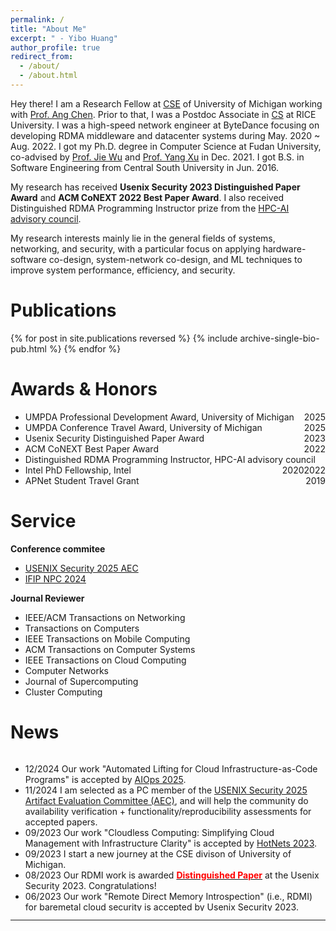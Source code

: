 ```yaml
---
permalink: /
title: "About Me"
excerpt: " - Yibo Huang"
author_profile: true
redirect_from: 
  - /about/
  - /about.html
---
```


Hey there! I am a Research Fellow at [CSE](https://cse.engin.umich.edu/people/postdocs/) of University of Michigan working with [Prof. Ang Chen](https://web.eecs.umich.edu/~chenang/).
Prior to that, I was a Postdoc Associate in [CS](https://cs.rice.edu/) at RICE University.
I was a high-speed network engineer at ByteDance focusing on developing RDMA middleware and datacenter systems during May. 2020 ~ Aug. 2022.
I got my Ph.D. degree in Computer Science at Fudan University, co-advised by [Prof. Jie Wu](https://dblp.org/pid/w/JieWu3.html) and [Prof. Yang Xu](https://yangxu.info/) in Dec. 2021.
I got B.S. in Software Engineering from Central South University in Jun. 2016.

My research has received **Usenix Security 2023 Distinguished Paper Award** and **ACM CoNEXT 2022 Best Paper Award**.
I also received Distinguished RDMA Programming Instructor prize from the [HPC-AI advisory council](https://www.hpcadvisorycouncil.com/).

My research interests mainly lie in the general fields of systems, networking, and security, with a particular focus on applying hardware-software co-design, system-network co-design, and ML techniques to improve system performance, efficiency, and security. 

<!-- My PhD thesis is on "Building Fast, Compatible and Efficient Datacenter Systems with Kernel-bypass Networks". -->

<!-- In particular, I focus on the system design, development and optimization about RDMA-enhanced datacenter systems, eBPF systems, OS security, network protocol stack and RPC. -->

<!-- - Office: 3011 Duncan Hall -->
<!-- - Email: yhuang (at) rice (dot) edu -->
<!-- - Office: 4844 Bob and Betty Beyster Building Ann Arbor MI, 48109 -->
<!-- - Email: yiboh (at) umich (dot) edu -->
<!-- - Former Name : **Bobo Huang** -->

<!-- Feel free to reach out me through Email if you are interested in my research work. -->

<!-- Relevant and Interested Areas
======
---
- System enhancement with RDMA.
- High-performance network stack design.
- High-performance RPC framework. -->
<!-- - Hybrid computing framework. over modern hardware -->


Publications
======

{% for post in site.publications reversed %}
  {% include archive-single-bio-pub.html %}
{% endfor %}


Awards & Honors
======

* UMPDA Professional Development Award, University of Michigan <span style="float:right">2025</span>
* UMPDA Conference Travel Award, University of Michigan <span style="float:right">2025</span>
* Usenix Security Distinguished Paper Award <span style="float:right">2023</span>
* ACM CoNEXT Best Paper Award  <span style="float:right">2022</span>
* Distinguished RDMA Programming Instructor, HPC-AI advisory council  <span style="float:right">2022</span>
* Intel PhD Fellowship, Intel <span style="float:right">2020</span>
* APNet Student Travel Grant <span style="float:right">2019</span>


Service
======

**Conference commitee**
- [USENIX Security 2025 AEC](https://www.usenix.org/conference/usenixsecurity25/call-for-artifacts)
- [IFIP NPC 2024](https://www.npc-conference.com/#/npc2024/committees)

<!-- the 20th IFIP International Conference on Network and Parallel Computing -->

**Journal Reviewer**
- IEEE/ACM Transactions on Networking
- Transactions on Computers
- IEEE Transactions on Mobile Computing
- ACM Transactions on Computer Systems
- IEEE Transactions on Cloud Computing
- Computer Networks
- Journal of Supercomputing
- Cluster Computing


News
======

<div style="height:250px;overflow-y:scroll" markdown="1">

- 12/2024 Our work "Automated Lifting for Cloud Infrastructure-as-Code Programs" is accepted by [AIOps 2025](https://cloudintelligenceworkshop.org/index.html).
- 11/2024 I am selected as a PC member of the [USENIX Security 2025 Artifact Evaluation Committee (AEC)](https://www.usenix.org/conference/usenixsecurity25/call-for-artifacts), and will help the community do availability verification + functionality/reproducibility assessments for accepted papers. 
- 09/2023 Our work "Cloudless Computing: Simplifying Cloud Management with Infrastructure Clarity" is accepted by [HotNets 2023](https://conferences.sigcomm.org/hotnets/2023/accepted.html).
- 09/2023 I start a new journey at the CSE divison of University of Michigan.
- 08/2023 Our RDMI work is awarded **[<b style="color:#FF0000">Distinguished Paper</b>](https://www.usenix.org/conference/usenixsecurity23/presentation/liu-hongyi)** at the Usenix Security 2023. Congratulations!
- 06/2023 Our work "Remote Direct Memory Introspection" (i.e., RDMI) for baremetal cloud security is accepted by [Usenix Security 2023](https://www.usenix.org/conference/usenixsecurity23/presentation/liu-hongyi).
- 04/2023 The co-authored work "PFtree: Optimizing Persistent Adaptive Radix Tree for PM Systems on eADR Platform" will be presented on [DASFAA 2023](http://www.tjudb.cn/dasfaa2023/programs).
- 12/2022 Our paper "An Ultra-Low Latency and Compatible PCIe Interconnect for Rack-scale Communication" is awarded **[<b style="color:#FF0000">Best Paper</b>](https://conferences2.sigcomm.org/co-next/2022/#!/home)** at the ACM CoNEXT 2022 conference. Congratulations!
- 11/2022 I am awarded "Distinguished RDMA Programming Instructor" by HPC-AI advisory council.
- 09/2022 Our research work about how to use advanced PCIe interconnect to rearchitect Rack-Scale communication is accepted by ACM CoNEXT 2022. Only 28 papers are accepted out of 151 submitted. Congratulations!
- 09/2022 I officially join the CS department of RICE University as a Postdoc Associate working closely with [Prof. Ang Chen](https://www.cs.rice.edu/~angchen/). 
- 01/2022 I officially join ByteDance High-Speed Network Lab, Network Engineering Group, as a Network Engineer.
- 12/2021 I get my Ph.D. in Fudan University.
- 12/2020 I am awarded an honorary title of "The Oceanwide Scholar" for excellent academic performance at Fudan University in the 2020 year, only 10 winners in FDU each year.
- 11/2020 I am awarded "Intel Fellowship" by Intel in Shanghai.
- 11/2020 Our **FDU Starry Team** led by me wins the **Second Prize** in [the 8th APAC RDMA Programming Competition](http://www.hpcadvisorycouncil.com/events/2020/rdma/). Congratulations!
- 05/2020 I join Bytedance High-Speed Network Lab, Network Engineering Group, as a Research Intern.
- 05/2020 One research paper is accepted by JPDC 2020.
- 12/2019 I am awarded the Award of Outstanding Ph.D. Students at FDU for the academic year 2019-2020.
- 12/2019 I win the 2nd "Fudan-Oceanwide Entrepreneurship Fund" (Exploration Fund) funding.
- 11/2019 Our **FDU Starry Team** led by me wins the **Second Prize** in [the 7th APAC RDMA Programming Competition](http://www.hpcadvisorycouncil.com/events/2019/rdma/). Congratulations!
- 10/2019 One research paper is accepted by IEEE TSC 2019.
- 06/2019 I win the "Excellent Doctoral Research Promotion Program" funding at FDU.
- 06/2019 One research paper is accepted by Information Sciences 2019.
- 12/2018 I am awarded the Award for Outstanding Ph.D. Students at FDU for the academic year 2018-2019.
- 10/2018 Our **FDU Starry Team** is awarded the **Second Prize** in [the 6th APAC RDMA Programming Competition](http://www.hpcadvisorycouncil.com/events/2018/rdma/). Congratulations!
- 08/2018 Our **FDU Starry Team** is established, focusing on research and buildup of RDMA-enhanced distributed systems.
- 03/2018 I am awarded the honor of the Outstanding Teaching Assistant of Fudan University in the academic session 2017-2018, semester 1.

</div>

<!-- Our project "A Trusted Identity Unified Verification System over Zero-Trust Architecture" -->
<!-- organized by HPC-AI Advisory Council -->
 <!-- organized by NSCC Singapore & HPC-AI Advisory Council -->
 <!-- - 08/2019 Our **FDU Starry Team** wins the **Merit Prize** in [2019 APAC HPC-AI Competition](http://www.hpcadvisorycouncil.com/events/2019/APAC-AI-HPC/index.php). Congratulations! -->

---

<script type='text/javascript' id='clustrmaps' src='//cdn.clustrmaps.com/map_v2.js?cl=ffffff&w=398&t=tt&d=KLze7yOvPww8OOApBWjCvydGhEiyz3rsS4IcHCkDMxA&co=2d78ad&ct=ffffff&cmo=3acc3a&cmn=ff5353'></script>
